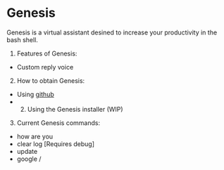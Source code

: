 # Genesis

Genesis is a virtual assistant desined to increase your productivity in the bash shell.

1. Features of Genesis:

* Custom reply voice

2. How to obtain Genesis:

* Using [github](https://github.com/CodeLongAndProsper90/Genesis)
* 2. Using the Genesis installer (WIP)

3. Current Genesis commands:
* how are you
* clear log \[Requires debug\]
* update
* google /<search term/>
